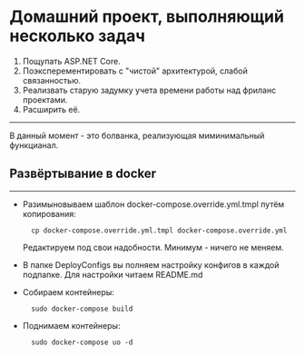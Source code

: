 # Домашний проект, выполняющий несколько задач

1. Пощупать ASP.NET Core.
2. Поэксперементировать с "чистой" архитектурой, слабой связанностью.
3. Реализвать старую задумку учета времени работы над фриланс проектами.
4. Расширить её. 
---
В данный момент - это болванка, реализующая миминимальный функцианал.


## Развёртывание в docker
---
- Разимыновываем шаблон docker-compose.override.yml.tmpl путём копирования:

        cp docker-compose.override.yml.tmpl docker-compose.override.yml
    Редактируем под свои надобности. Минимум - ничего не меняем.

- В папке DeployConfigs вы полняем настройку конфигов в каждой подпапке. Для настройки читаем README.md

- Собираем контейнеры:

        sudo docker-compose build

- Поднимаем контейнеры:

        sudo docker-compose uo -d